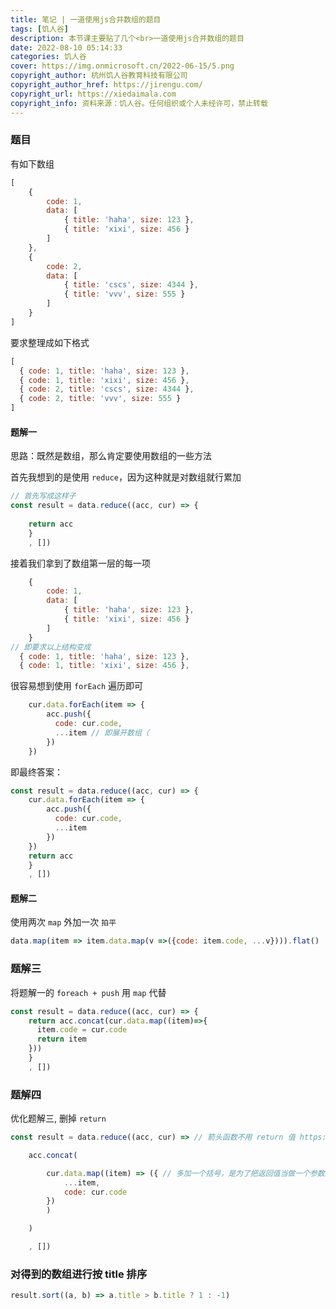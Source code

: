 ```yaml
---
title: 笔记 | 一道使用js合并数组的题目
tags: [饥人谷]
description: 本节课主要贴了几个<br>一道使用js合并数组的题目
date: 2022-08-10 05:14:33
categories: 饥人谷
cover: https://img.onmicrosoft.cn/2022-06-15/5.png
copyright_author: 杭州饥人谷教育科技有限公司
copyright_author_href: https://jirengu.com/
copyright_url: https://xiedaimala.com
copyright_info: 资料来源：饥人谷。任何组织或个人未经许可，禁止转载
---
```


### 题目

有如下数组

```js
[
    {
        code: 1,
        data: [
            { title: 'haha', size: 123 },
            { title: 'xixi', size: 456 }
        ]
    },
    {
        code: 2,
        data: [
            { title: 'cscs', size: 4344 },
            { title: 'vvv', size: 555 }
        ]
    }
]
```

要求整理成如下格式

```js
[
  { code: 1, title: 'haha', size: 123 },
  { code: 1, title: 'xixi', size: 456 },
  { code: 2, title: 'cscs', size: 4344 },
  { code: 2, title: 'vvv', size: 555 }
]
```

#### 题解一

思路：既然是数组，那么肯定要使用数组的一些方法

首先我想到的是使用 `reduce`，因为这种就是对数组就行累加

```js
// 首先写成这样子
const result = data.reduce((acc, cur) => {
 
    return acc
    }
    , [])
```

接着我们拿到了数组第一层的每一项

```js
    {
        code: 1,
        data: [
            { title: 'haha', size: 123 },
            { title: 'xixi', size: 456 }
        ]
    }
// 即要求以上结构变成
  { code: 1, title: 'haha', size: 123 },
  { code: 1, title: 'xixi', size: 456 },
```

很容易想到使用 `forEach` 遍历即可

```js
    cur.data.forEach(item => {
        acc.push({
          code: cur.code,
          ...item // 即展开数组（
        })
    })
```

即最终答案：

```js
const result = data.reduce((acc, cur) => {
    cur.data.forEach(item => {
        acc.push({
          code: cur.code,
          ...item
        })
    })
    return acc
    }
    , [])
```

#### 题解二

使用两次 `map` 外加一次 `拍平`

```js
data.map(item => item.data.map(v =>({code: item.code, ...v}))).flat()
```

### 题解三

将题解一的 `foreach + push` 用 `map` 代替

```js
const result = data.reduce((acc, cur) => {
    return acc.concat(cur.data.map((item)=>{
      item.code = cur.code
      return item
    }))
    }
    , [])
```

### 题解四

优化题解三, 删掉 `return`

```js
const result = data.reduce((acc, cur) => // 箭头函数不用 return 值 https://developer.mozilla.org/zh-CN/docs/Web/JavaScript/Reference/Global_Objects/Array/Reduce

    acc.concat(

        cur.data.map((item) => ({ // 多加一个括号，是为了把返回值当做一个参数返回
            ...item,
            code: cur.code
        })
        )

    )

    , [])
```

### 对得到的数组进行按 title 排序

```js
result.sort((a, b) => a.title > b.title ? 1 : -1)
``` 